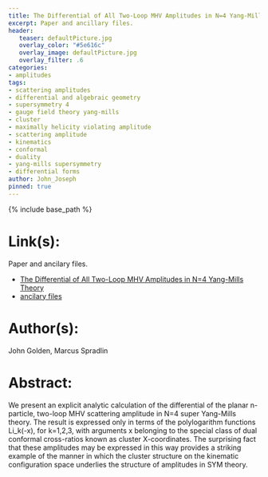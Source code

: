 ```yaml
---
title: The Differential of All Two-Loop MHV Amplitudes in N=4 Yang-Mills Theory
excerpt: Paper and ancillary files.
header:
   teaser: defaultPicture.jpg
   overlay_color: "#5e616c"
   overlay_image: defaultPicture.jpg
   overlay_filter: .6
categories:
- amplitudes
tags:
- scattering amplitudes
- differential and algebraic geometry
- supersymmetry 4
- gauge field theory yang-mills
- cluster
- maximally helicity violating amplitude
- scattering amplitude
- kinematics
- conformal
- duality
- yang-mills supersymmetry
- differential forms
author: John_Joseph
pinned: true
---
```

{% include base_path %}

# Link(s):
Paper and ancilary files.
  * [The Differential of All Two-Loop MHV Amplitudes in N=4 Yang-Mills Theory](https://arxiv.org/abs/1306.1833)
  * [ancilary files](https://arxiv.org/src/1306.1833/anc)

# Author(s):
John Golden, Marcus Spradlin

# Abstract:
We present an explicit analytic calculation of the differential of the planar n-particle, two-loop MHV scattering amplitude in N=4 super Yang-Mills theory. The result is expressed only in terms of the polylogarithm functions Li_k(-x), for k=1,2,3, with arguments x belonging to the special class of dual conformal cross-ratios known as cluster X-coordinates. The surprising fact that these amplitudes may be expressed in this way provides a striking example of the manner in which the cluster structure on the kinematic configuration space underlies the structure of amplitudes in SYM theory.